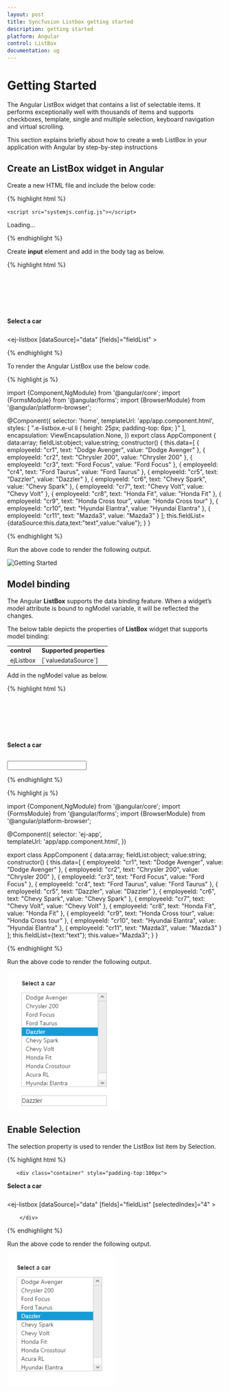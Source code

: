 ```yaml
---
layout: post
title: Syncfusion Listbox getting started
description: getting started
platform: Angular
control: ListBox
documentation: ug
---
```


# Getting Started

The Angular ListBox widget that contains a list of selectable items. It performs exceptionally well with thousands of items and supports checkboxes, template, single and multiple selection, keyboard navigation and virtual scrolling.

 This section explains briefly about how to create a web ListBox in your application with Angular by step-by-step instructions

## Create an ListBox widget in Angular

Create a new HTML file and include the below code:

{% highlight html %}

<!DOCTYPE html>
<html>
   <head> 
    <link href="//cdn.syncfusion.com/{{site.releaseversion}}/js/web/flat-azure/ej.web.all.min.css" rel="stylesheet" />
    <script src="node_modules/core-js/client/shim.min.js"></script>
    <script src="node_modules/zone.js/dist/zone.js"></script>
    <script src="node_modules/reflect-metadata/Reflect.js"></script>
    <script src="node_modules/systemjs/dist/system.src.js"></script>
    <script src="https://code.jquery.com/jquery-3.1.1.min.js"></script>
    <script src="http://cdn.syncfusion.com/js/assets/external/jsrender.min.js" type="text/javascript"></script>
    <script src="https://ajax.aspnetcdn.com/ajax/jquery.validate/1.14.0/jquery.validate.min.js">
    </script>
        <script src="http://cdn.syncfusion.com/{{site.releaseversion}}/js/web/ej.web.all.min.js" type="text/javascript"></script>
    <script src ="http://cdn.syncfusion.com/{{site.releaseversion}}/js/common/ej.angular2.min.js"></script>

    <script src="systemjs.config.js"></script>
  </head>
  <body>
   <ej-app>Loading...</ej-app>
  </body>

{% endhighlight %}


Create **input** element and add in the body tag as below.

{% highlight html %}

<div class="container" style="padding-top:100px">

<div class="row">
<div class="ctrllabel" style="padding-bottom: 12px"><b>Select a car</b></div>

<ej-listbox [dataSource]="data" [fields]="fieldList" > </ej-listbox>
        </div>
</div>


{% endhighlight %}


To render the Angular ListBox use the below code.

{% highlight js %}

import {Component,NgModule} from '@angular/core';
import {FormsModule} from '@angular/forms';
import {BrowserModule} from '@angular/platform-browser';

@Component({
  selector: 'home',
  templateUrl: 'app/app.component.html',
 styles: [
     ".e-listbox.e-ul li { height: 25px; padding-top: 6px;  }"
  ],
  encapsulation: ViewEncapsulation.None,
})
export class AppComponent {
    data:array;
    fieldList:object;
    value:string;
    constructor() {
    this.data=[
        { employeeId: "cr1", text: "Dodge Avenger", value: "Dodge Avenger" },
        { employeeId: "cr2", text: "Chrysler 200", value: "Chrysler 200" },
        { employeeId: "cr3", text: "Ford Focus", value: "Ford Focus" },
        { employeeId: "cr4", text: "Ford Taurus", value: "Ford Taurus" },
        { employeeId: "cr5", text: "Dazzler", value: "Dazzler" },
        { employeeId: "cr6", text: "Chevy Spark", value: "Chevy Spark" },
        { employeeId: "cr7", text: "Chevy Volt", value: "Chevy Volt" },
        { employeeId: "cr8", text: "Honda Fit", value: "Honda Fit" },
        { employeeId: "cr9", text: "Honda Cross tour", value: "Honda Cross tour" },
        { employeeId: "cr10", text: "Hyundai Elantra", value: "Hyundai Elantra" },
        { employeeId: "cr11", text: "Mazda3", value: "Mazda3" }
    ];
    this.fieldList={dataSource:this.data,text:"text",value:"value"};
    }
}


{% endhighlight %}


Run the above code to render the following output. 


![Getting Started](Getting_Started_images\createanlistboxwidgetinAngular_img1.png)


## Model binding

The Angular **ListBox** supports the data binding feature. When a widget’s model attribute is bound to ngModel variable, it will be reflected the changes.

The below table depicts the properties of **ListBox** widget that supports model binding:

<table>
<tr>
<td>
<b>control</b></td><td>
<b>Supported properties</b></td></tr>
<tr>
<td>
ejListbox</td><td>
[`valuedataSource`]</td></tr>
</table>


Add in the ngModel value as below.

{% highlight html %}

<div class="container" style="padding-top:100px">
<div class="row">
<div class="ctrllabel" style="padding-bottom: 12px"><b>Select a car</b></div>
<ej-listbox [dataSource]="data" [fields]="fieldList" [value]="value" > </ej-listbox>
               <br/>
<div id="binding">
                  <input type="text" id="listValue" class="input ejinputtext" [(ngModel)]="value" />
             </div>
        </div>
</div>


{% endhighlight %}


{% highlight js %}

import {Component,NgModule} from '@angular/core';
import {FormsModule} from '@angular/forms';
import {BrowserModule} from '@angular/platform-browser';

@Component({
   selector: 'ej-app',    
  templateUrl: 'app/app.component.html',
})

export class AppComponent {
   data:array;
    fieldList:object;
    value:string;
    constructor() {
    this.data=[
        { employeeId: "cr1", text: "Dodge Avenger", value: "Dodge Avenger" },
        { employeeId: "cr2", text: "Chrysler 200", value: "Chrysler 200" },
        { employeeId: "cr3", text: "Ford Focus", value: "Ford Focus" },
        { employeeId: "cr4", text: "Ford Taurus", value: "Ford Taurus" },
        { employeeId: "cr5", text: "Dazzler", value: "Dazzler" },
        { employeeId: "cr6", text: "Chevy Spark", value: "Chevy Spark" },
        { employeeId: "cr7", text: "Chevy Volt", value: "Chevy Volt" },
        { employeeId: "cr8", text: "Honda Fit", value: "Honda Fit" },
        { employeeId: "cr9", text: "Honda Cross tour", value: "Honda Cross tour" },
        { employeeId: "cr10", text: "Hyundai Elantra", value: "Hyundai Elantra" },
        { employeeId: "cr11", text: "Mazda3", value: "Mazda3" }
    ];
    this.fieldList={text:"text"};
    this.value="Mazda3";
    }
}


{% endhighlight %}

Run the above code to render the following output. 

![Model binding](Getting_Started_images\modelbinding_img1.png)


## Enable Selection

The selection property is used to render the ListBox list item by Selection.

{% highlight html %}

       <div class="container" style="padding-top:100px">

<div class="row">
<div class="ctrllabel" style="padding-bottom: 12px"><b>Select a car</b></div>

<ej-listbox [dataSource]="data" [fields]="fieldList" [selectedIndex]="4" > </ej-listbox>

        </div>
</div>

{% endhighlight %}

Run the above code to render the following output. 

![Enable Selection](Getting_Started_images\enableselection_img1.png)



